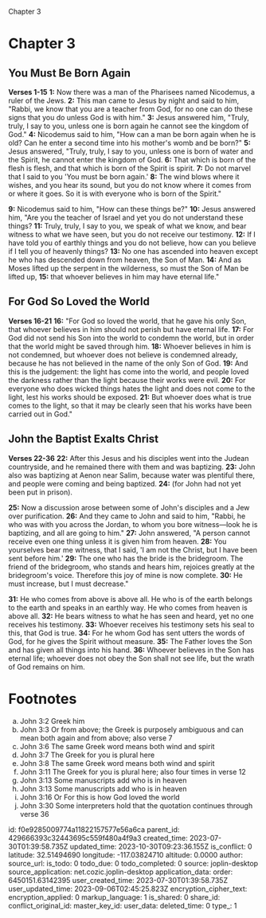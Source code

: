 Chapter 3

# Chapter 3
## You Must Be Born Again
**Verses 1-15**
**1:** Now there was a man of the Pharisees named Nicodemus, a ruler of the Jews.
**2:** This man came to Jesus by night and said to him, "Rabbi, we know that you are a teacher from God, for no one can do these signs that you do unless God is with him."
**3:** Jesus answered him, "Truly, truly, I say to you, unless one is born again he cannot see the kingdom of God."
**4:** Nicodemus said to him, "How can a man be born again when he is old? Can he enter a second time into his mother's womb and be born?"
**5:** Jesus answered, "Truly, truly, I say to you, unless one is born of water and the Spirit, he cannot enter the kingdom of God.
**6:** That which is born of the flesh is flesh, and that which is born of the Spirit is spirit.
**7:** Do not marvel that I said to you 'You must be born again.'
**8:** The wind blows where it wishes, and you hear its sound, but you do not know where it comes from or where it goes. So it is with everyone who is born of the Spirit."

**9:** Nicodemus said to him, "How can these things be?"
**10:** Jesus answered him, "Are you the teacher of Israel and yet you do not understand these things?
**11:** Truly, truly, I say to you, we speak of what we know, and bear witness to what we have seen, but you do not receive our testimony.
**12:** If I have told you of earthly things and you do not believe, how can you believe if I tell you of heavenly things?
**13:** No one has ascended into heaven except he who has descended down from heaven, the Son of Man.
**14:** And as Moses lifted up the serpent in the wilderness, so must the Son of Man be lifted up,
**15:** that whoever believes in him may have eternal life."

## For God So Loved the World
**Verses 16-21**
**16:** "For God so loved the world, that he gave his only Son, that whoever believes in him should not perish but have eternal life.
**17:** For God did not send his Son into the world to condemn the world, but in order that the world might be saved through him.
**18:** Whoever believes in him is not condemned, but whoever does not believe is condemned already, because he has not believed in the name of the only Son of God.
**19:** And this is the judgement: the light has come into the world, and people loved the darkness rather than the light because their works were evil.
**20:** For everyone who does wicked things hates the light and does not come to the light, lest his works should be exposed.
**21:** But whoever does what is true comes to the light, so that it may be clearly seen that his works have been carried out in God."

## John the Baptist Exalts Christ
**Verses 22-36**
**22:** After this Jesus and his disciples went into the Judean countryside, and he remained there with them and was baptizing.
**23:** John also was baptizing at Aenon near Salim, because water was plentiful there, and people were coming and being baptized.
**24:** (for John had not yet been put in prison).

**25:** Now a discussion arose between some of John's disciples and a Jew over purification.
**26:** And they came to John and said to him, "Rabbi, he who was with you across the Jordan, to whom you bore witness—look he is baptizing, and all are going to him."
**27:** John answered, "A person cannot receive even one thing unless it is given him from heaven.
**28:** You yourselves bear me witness, that I said, 'I am not the Christ, but I have been sent before him.'
**29:** The one who has the bride is the bridegroom. The friend of the bridegroom, who stands and hears him, rejoices greatly at the bridegroom's voice. Therefore this joy of mine is now complete.
**30:** He must increase, but I must decrease."

**31:** He who comes from above is above all. He who is of the earth belongs to the earth and speaks in an earthly way. He who comes from heaven is above all.
**32:** He bears witness to what he has seen and heard, yet no one receives his testimony.
**33:** Whoever receives his testimony sets his seal to this, that God is true.
**34:** For he whom God has sent utters the words of God, for he gives the Spirit without measure.
**35:** The Father loves the Son and has given all things into his hand.
**36:** Whoever believes in the Son has eternal life; whoever does not obey the Son shall not see life, but the wrath of God remains on him.

# Footnotes

<ol type='a'>
	<li>John 3:2 Greek him</li>
	<li>John 3:3 Or from above; the Greek is purposely ambiguous and can mean both again and from above; also verse 7</li>
	<li>John 3:6 The same Greek word means both wind and spirit</li>
	<li>John 3:7 The Greek for you is plural here</li>
	<li>John 3:8 The same Greek word means both wind and spirit</li>
	<li>John 3:11 The Greek for you is plural here; also four times in verse 12</li>
	<li>John 3:13 Some manuscripts add who is in heaven</li>
	<li>John 3:13 Some manuscripts add who is in heaven</li>
	<li>John 3:16 Or For this is how God loved the world</li>
	<li>John 3:30 Some interpreters hold that the quotation continues through verse 36</li>
</ol>

id: f0e9285009774a11822157577e56a6ca
parent_id: 429666393c32443695c559f480a4f9a3
created_time: 2023-07-30T01:39:58.735Z
updated_time: 2023-10-30T09:23:36.155Z
is_conflict: 0
latitude: 32.51494690
longitude: -117.03824710
altitude: 0.0000
author: 
source_url: 
is_todo: 0
todo_due: 0
todo_completed: 0
source: joplin-desktop
source_application: net.cozic.joplin-desktop
application_data: 
order: 6450151.63142395
user_created_time: 2023-07-30T01:39:58.735Z
user_updated_time: 2023-09-06T02:45:25.823Z
encryption_cipher_text: 
encryption_applied: 0
markup_language: 1
is_shared: 0
share_id: 
conflict_original_id: 
master_key_id: 
user_data: 
deleted_time: 0
type_: 1
